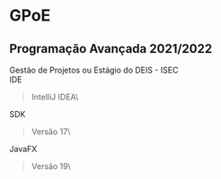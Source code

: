 # GPoE
## Programação Avançada 2021/2022
Gestão de Projetos ou Estágio do DEIS - ISEC\
IDE
  > IntelliJ IDEA\

SDK
  > Versão 17\

JavaFX
  > Versão 19\
